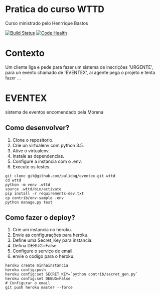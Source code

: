# Pratica do curso WTTD 

Curso ministrado pelo Henrrique Bastos

[![Build Status](https://travis-ci.org/pulidog/eventex.svg?branch=master)](https://travis-ci.org/pulidog/eventex)
[![Code Health](https://landscape.io/github/pulidog/eventex/master/landscape.svg?style=flat)](https://landscape.io/github/pulidog/eventex/master)

# Contexto

Um cliente liga e pede para fazer um sistema de inscrições 'URGENTE', para un evento chamado de 'EVENTEX',
 ai agente pega o projeto e tenta fazer ...


# EVENTEX

sistema de eventos encomendado pela Morena

## Como desenvolver?

1. Clone o repositorio.
2. Crie un virtualenv com python 3.5.
3. Ative o virtualenv.
4. Instale as dependencias.
5. Configure a instancia com o .env.
6. Execute os testes.

```console
git clone git@github.com/pulidog/eventex.git wttd
cd wttd
python -m venv .wttd
source .wttd/bin/activate
pip install -r requirements-dev.txt
cp contrib/env-sample .env
python manage.py test
```

## Como fazer o deploy?

1. Crie um instancia no heroku.
2. Envie as configurações para heroku.
3. Define uma Secret_Key para instancia.
4. Defina DEBUG=False.
5. Configure o serviço de email.
6. envie o codigo para o heroku.

```console
heroku create minhainstancia
heroku config:push
heroku config:set SECRET_KEY=`python contrib/secret_gen.py`
heroku config:set DEBUG=False
# Configurar o email
git push heroku master --force

```